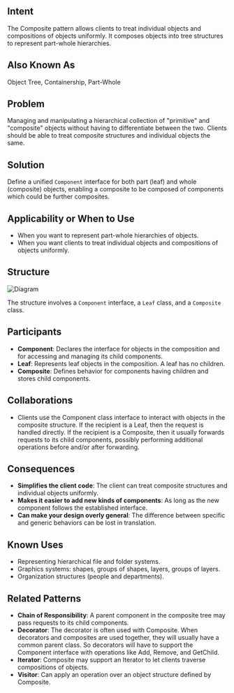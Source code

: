 ## Intent
The Composite pattern allows clients to treat individual objects and compositions of objects uniformly. It composes objects into tree structures to represent part-whole hierarchies.
## Also Known As
Object Tree, Containership, Part-Whole
## Problem
Managing and manipulating a hierarchical collection of "primitive" and "composite" objects without having to differentiate between the two. Clients should be able to treat composite structures and individual objects the same.
## Solution
Define a unified `Component` interface for both part (leaf) and whole (composite) objects, enabling a composite to be composed of components which could be further composites.
## Applicability or When to Use
- When you want to represent part-whole hierarchies of objects.
- When you want clients to treat individual objects and compositions of objects uniformly.
## Structure
![Diagram](link-to-your-composite-diagram)

The structure involves a `Component` interface, a `Leaf` class, and a `Composite` class.
## Participants
- **Component**: Declares the interface for objects in the composition and for accessing and managing its child components.
- **Leaf**: Represents leaf objects in the composition. A leaf has no children.
- **Composite**: Defines behavior for components having children and stores child components.
## Collaborations
- Clients use the Component class interface to interact with objects in the composite structure. If the recipient is a Leaf, then the request is handled directly. If the recipient is a Composite, then it usually forwards requests to its child components, possibly performing additional operations before and/or after forwarding.
## Consequences
- **Simplifies the client code**: The client can treat composite structures and individual objects uniformly.
- **Makes it easier to add new kinds of components**: As long as the new component follows the established interface.
- **Can make your design overly general**: The difference between specific and generic behaviors can be lost in translation.
## Known Uses
- Representing hierarchical file and folder systems.
- Graphics systems: shapes, groups of shapes, layers, groups of layers.
- Organization structures (people and departments).
## Related Patterns
- **Chain of Responsibility**: A parent component in the composite tree may pass requests to its child components.
- **Decorator**: The decorator is often used with Composite. When decorators and composites are used together, they will usually have a common parent class. So decorators will have to support the Component interface with operations like Add, Remove, and GetChild.
- **Iterator**: Composite may support an Iterator to let clients traverse compositions of objects.
- **Visitor**: Can apply an operation over an object structure defined by Composite.

